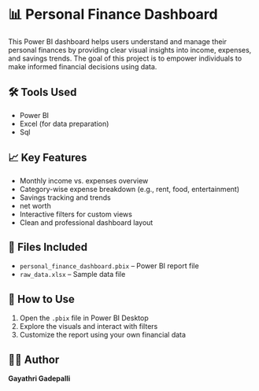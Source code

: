 # 📊 Personal Finance Dashboard

This Power BI dashboard helps users understand and manage their personal finances by providing clear visual insights into income, expenses, and savings trends. The goal of this project is to empower individuals to make informed financial decisions using data.

## 🛠 Tools Used
- Power BI
- Excel (for data preparation)
- Sql

## 📈 Key Features
- Monthly income vs. expenses overview
- Category-wise expense breakdown (e.g., rent, food, entertainment)
- Savings tracking and trends
- net worth
- Interactive filters for custom views
- Clean and professional dashboard layout

## 📁 Files Included
- `personal_finance_dashboard.pbix` – Power BI report file
- `raw_data.xlsx` – Sample data file

## 🔧 How to Use
1. Open the `.pbix` file in Power BI Desktop
2. Explore the visuals and interact with filters
3. Customize the report using your own financial data

## 👩‍💻 Author
**Gayathri Gadepalli**

